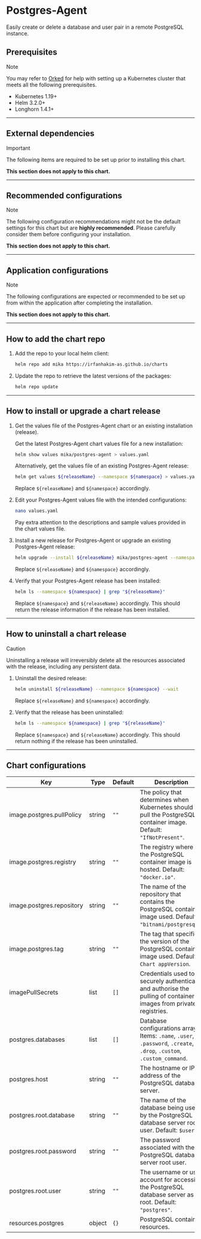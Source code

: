 # Postgres-Agent

Easily create or delete a database and user pair in a remote PostgreSQL instance.

## Prerequisites

> [!NOTE]  
> You may refer to [Orked](https://github.com/irfanhakim-as/orked) for help with setting up a Kubernetes cluster that meets all the following prerequisites.

- Kubernetes 1.19+
- Helm 3.2.0+
- Longhorn 1.4.1+

---

## External dependencies

> [!IMPORTANT]  
> The following items are required to be set up prior to installing this chart.

**This section does not apply to this chart.**

---

## Recommended configurations

> [!NOTE]  
> The following configuration recommendations might not be the default settings for this chart but are **highly recommended**. Please carefully consider them before configuring your installation.

**This section does not apply to this chart.**

---

## Application configurations

> [!NOTE]  
> The following configurations are expected or recommended to be set up from within the application after completing the installation.

**This section does not apply to this chart.**

---

## How to add the chart repo

1. Add the repo to your local helm client:

    ```sh
    helm repo add mika https://irfanhakim-as.github.io/charts
    ```

2. Update the repo to retrieve the latest versions of the packages:

    ```sh
    helm repo update
    ```

---

## How to install or upgrade a chart release

1. Get the values file of the Postgres-Agent chart or an existing installation (release).

    Get the latest Postgres-Agent chart values file for a new installation:

    ```sh
    helm show values mika/postgres-agent > values.yaml
    ```

    Alternatively, get the values file of an existing Postgres-Agent release:

    ```sh
    helm get values ${releaseName} --namespace ${namespace} > values.yaml
    ```

    Replace `${releaseName}` and `${namespace}` accordingly.

2. Edit your Postgres-Agent values file with the intended configurations:

    ```sh
    nano values.yaml
    ```

    Pay extra attention to the descriptions and sample values provided in the chart values file.

3. Install a new release for Postgres-Agent or upgrade an existing Postgres-Agent release:

    ```sh
    helm upgrade --install ${releaseName} mika/postgres-agent --namespace ${namespace} --create-namespace --values values.yaml --wait
    ```

    Replace `${releaseName}` and `${namespace}` accordingly.

4. Verify that your Postgres-Agent release has been installed:

    ```sh
    helm ls --namespace ${namespace} | grep "${releaseName}"
    ```

    Replace `${namespace}` and `${releaseName}` accordingly. This should return the release information if the release has been installed.

---

## How to uninstall a chart release

> [!CAUTION]  
> Uninstalling a release will irreversibly delete all the resources associated with the release, including any persistent data.

1. Uninstall the desired release:

    ```sh
    helm uninstall ${releaseName} --namespace ${namespace} --wait
    ```

    Replace `${releaseName}` and `${namespace}` accordingly.

2. Verify that the release has been uninstalled:

    ```sh
    helm ls --namespace ${namespace} | grep "${releaseName}"
    ```

    Replace `${namespace}` and `${releaseName}` accordingly. This should return nothing if the release has been uninstalled.

---

## Chart configurations

| Key | Type | Default | Description |
|-----|------|---------|-------------|
| image.postgres.pullPolicy | string | `""` | The policy that determines when Kubernetes should pull the PostgreSQL container image. Default: `"IfNotPresent"`. |
| image.postgres.registry | string | `""` | The registry where the PostgreSQL container image is hosted. Default: `"docker.io"`. |
| image.postgres.repository | string | `""` | The name of the repository that contains the PostgreSQL container image used. Default: `"bitnami/postgresql"`. |
| image.postgres.tag | string | `""` | The tag that specifies the version of the PostgreSQL container image used. Default: `Chart appVersion`. |
| imagePullSecrets | list | `[]` | Credentials used to securely authenticate and authorise the pulling of container images from private registries. |
| postgres.databases | list | `[]` | Database configurations array. Items: `.name`, `.user`, `.password`, `.create`, `.drop`, `.custom`, `.custom_command`. |
| postgres.host | string | `""` | The hostname or IP address of the PostgreSQL database server. |
| postgres.root.database | string | `""` | The name of the database being used by the PostgreSQL database server root user. Default: `$user`. |
| postgres.root.password | string | `""` | The password associated with the PostgreSQL database server root user. |
| postgres.root.user | string | `""` | The username or user account for accessing the PostgreSQL database server as root. Default: `"postgres"`. |
| resources.postgres | object | `{}` | PostgreSQL container resources. |